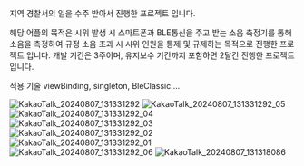 지역 경찰서의 일을 수주 받아서 진행한 프로젝트 입니다.

해당 어플의 목적은 시위 발생 시 스마트폰과 BLE통신을 주고 받는 
소음 측정기를 통해 소음을 측정하여 규정 소음 초과 시 
시위 인원을 통제 및 규제하는 목적으로 진행한 프로젝트 입니다.
개발 기간은 3주이며, 유지보수 기간까지 포함하면 2달간 진행한 프로젝트 입니다.

적용 기술 
viewBinding, singleton, BleClassic....

![KakaoTalk_20240807_131331292](https://github.com/user-attachments/assets/0d4d6af4-d255-4d94-9bfd-828aa764af83)
![KakaoTalk_20240807_131331292_05](https://github.com/user-attachments/assets/1f84de58-cc9f-4fbc-81bb-82e8d043fc59)
![KakaoTalk_20240807_131331292_04](https://github.com/user-attachments/assets/1ce14bb2-bf1d-4f70-8d45-866f06fe5d5f)
![KakaoTalk_20240807_131331292_03](https://github.com/user-attachments/assets/132dc3a3-6dc7-4ee5-842b-be0d14233357)
![KakaoTalk_20240807_131331292_02](https://github.com/user-attachments/assets/68314d0f-e450-4984-aa9c-e923de34501a)
![KakaoTalk_20240807_131331292_01](https://github.com/user-attachments/assets/41b647c0-4507-42cd-9fa7-a7d2d65bfb49)
![KakaoTalk_20240807_131331292_06](https://github.com/user-attachments/assets/3e99a815-8c37-4ecf-9a62-05079542fd79)
![KakaoTalk_20240807_131318086](https://github.com/user-attachments/assets/f390ccd2-58c7-479d-9012-ef59f7e13d32)

